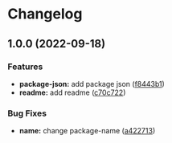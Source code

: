 # Changelog

## 1.0.0 (2022-09-18)


### Features

* **package-json:** add package json ([f8443b1](https://github.com/briancaffey/release-testing/commit/f8443b1ab62b231875c5d2f9c572d7167201ad78))
* **readme:** add readme ([c70c722](https://github.com/briancaffey/release-testing/commit/c70c7220fecfdf3b7abb8e5f4bf1c74ba67a6c4a))


### Bug Fixes

* **name:** change package-name ([a422713](https://github.com/briancaffey/release-testing/commit/a42271366bfe787f8a807e647e47d2a22461a2cc))
